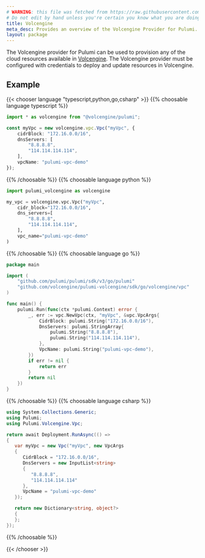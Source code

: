 ```yaml
---
# WARNING: this file was fetched from https://raw.githubusercontent.com/volcengine/pulumi-volcengine/v0.0.34/docs/_index.md
# Do not edit by hand unless you're certain you know what you are doing!
title: Volcengine
meta_desc: Provides an overview of the Volcengine Provider for Pulumi.
layout: package
---
```


The Volcengine provider for Pulumi can be used to provision any of the cloud resources available in [Volcengine](https://volcengine.com).
The Volcengine provider must be configured with credentials to deploy and update resources in Volcengine.

## Example

{{< chooser language "typescript,python,go,csharp" >}}
{{% choosable language typescript %}}

```typescript
import * as volcengine from "@volcengine/pulumi";

const myVpc = new volcengine.vpc.Vpc("myVpc", {
    cidrBlock: "172.16.0.0/16",
    dnsServers: [
        "8.8.8.8",
        "114.114.114.114",
    ],
    vpcName: "pulumi-vpc-demo"
});
```

{{% /choosable %}}
{{% choosable language python %}}

```python
import pulumi_volcengine as volcengine

my_vpc = volcengine.vpc.Vpc("myVpc",
    cidr_block="172.16.0.0/16",
    dns_servers=[
        "8.8.8.8",
        "114.114.114.114",
    ],
    vpc_name="pulumi-vpc-demo"
)
```

{{% /choosable %}}
{{% choosable language go %}}

```go
package main

import (
    "github.com/pulumi/pulumi/sdk/v3/go/pulumi"
    "github.com/volcengine/pulumi-volcengine/sdk/go/volcengine/vpc"
)

func main() {
    pulumi.Run(func(ctx *pulumi.Context) error {
        _, err := vpc.NewVpc(ctx, "myVpc", &vpc.VpcArgs{
            CidrBlock: pulumi.String("172.16.0.0/16"),
            DnsServers: pulumi.StringArray{
                pulumi.String("8.8.8.8"),
                pulumi.String("114.114.114.114"),
            },
            VpcName: pulumi.String("pulumi-vpc-demo"),
        })
        if err != nil {
            return err
        }
        return nil
    })
}
```

{{% /choosable %}}
{{% choosable language csharp %}}

```csharp
using System.Collections.Generic;
using Pulumi;
using Pulumi.Volcengine.Vpc;

return await Deployment.RunAsync(() =>
{
   var myVpc = new Vpc("myVpc", new VpcArgs
   {
      CidrBlock = "172.16.0.0/16",
      DnsServers = new InputList<string>
      {
         "8.8.8.8",
         "114.114.114.114"
      },
      VpcName = "pulumi-vpc-demo"
   });

   return new Dictionary<string, object?>
   {
   };
});
```

{{% /choosable %}}

{{< /chooser >}}